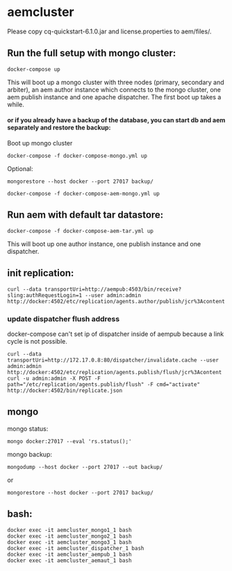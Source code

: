 # aemcluster

Please copy cq-quickstart-6.1.0.jar and license.properties to aem/files/.

## Run the full setup with mongo cluster:

    docker-compose up

This will boot up a mongo cluster with three nodes (primary, secondary and arbiter), an aem author instance which connects to the mongo cluster, one aem publish instance and one apache dispatcher. The first boot up takes a while.

#### or if you already have a backup of the database, you can start db and aem separately and restore the backup:

Boot up mongo cluster

    docker-compose -f docker-compose-mongo.yml up

Optional:

    mongorestore --host docker --port 27017 backup/

    docker-compose -f docker-compose-aem-mongo.yml up


## Run aem with default tar datastore:

    docker-compose -f docker-compose-aem-tar.yml up

This will boot up one author instance, one publish instance and one dispatcher.

## init replication:

    curl --data transportUri=http://aempub:4503/bin/receive?sling:authRequestLogin=1 --user admin:admin http://docker:4502/etc/replication/agents.author/publish/jcr%3Acontent

### update dispatcher flush address

docker-compose can't set ip of dispatcher inside of aempub because a link cycle is not possible.

    curl --data transportUri=http://172.17.0.8:80/dispatcher/invalidate.cache --user admin:admin http://docker:4502/etc/replication/agents.publish/flush/jcr%3Acontent
    curl -u admin:admin -X POST -F path="/etc/replication/agents.publish/flush" -F cmd="activate" http://docker:4502/bin/replicate.json


## mongo

mongo status:

    mongo docker:27017 --eval 'rs.status();'

mongo backup:

    mongodump --host docker --port 27017 --out backup/

or

    mongorestore --host docker --port 27017 backup/


## bash:

    docker exec -it aemcluster_mongo1_1 bash
    docker exec -it aemcluster_mongo2_1 bash
    docker exec -it aemcluster_mongo3_1 bash
    docker exec -it aemcluster_dispatcher_1 bash
    docker exec -it aemcluster_aempub_1 bash
    docker exec -it aemcluster_aemaut_1 bash
